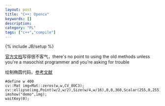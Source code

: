 ```yaml
--- 
layout: post 
title: "C++: Opencv" 
keywords: [] 
description: 
category: "PL"
tags: ["c++","compile"]
--- 
```

{% include JB/setup %}


[官方文档](http://docs.opencv.org/master/d6/d6d/tutorial_mat_the_basic_image_container.html)写得很不客气，there's no point to using the old methods unless you're a masochist programmer and you're asking for trouble

绘制椭圆代码，[参考文献](http://docs.opencv.org/master/d3/d96/tutorial_basic_geometric_drawing.html)
```
#define w 400
cv::Mat img=Mat::zeros(w,w,CV_8UC3);
cv::ellipse(img,Point(w/2,w/2),Size(w/4,w/16),0,0,360,Scalar(255,0,255),2,3);
imshow("demo",img);
waitKey(0);
```
